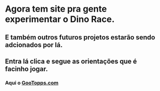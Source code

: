 # Agora tem site pra gente experimentar o Dino Race.
## E também outros futuros projetos estarão sendo adcionados por lá.

## Entra lá clica e segue as orientações que é facinho jogar.

### Aqui o [GooTopps.com]([https://link](https://gootopps.epizy.com/))